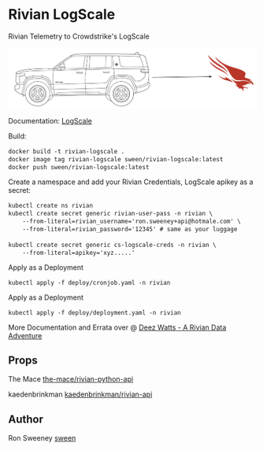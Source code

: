 # Rivian LogScale
Rivian Telemetry to Crowdstrike's LogScale

<img src="https://github.com/sween/rivian-logscale/raw/main/assets/rivian-logscale.png" alt="Aspiring Brick Builder">

Documentation:
[LogScale](https://library.humio.com/integrations/api-ingest.html)

Build:

```
docker build -t rivian-logscale .
docker image tag rivian-logscale sween/rivian-logscale:latest
docker push sween/rivian-logscale:latest
```

Create a namespace and add your Rivian Credentials, LogScale apikey as a secret:

```
kubectl create ns rivian
kubectl create secret generic rivian-user-pass -n rivian \
    --from-literal=rivian_username='ron.sweeney+api@hotmale.com' \
    --from-literal=rivian_password='12345' # same as your luggage

kubectl create secret generic cs-logscale-creds -n rivian \
    --from-literal=apikey='xyz.....'
```

Apply as a Deployment

```
kubectl apply -f deploy/cronjob.yaml -n rivian
```

Apply as a Deployment

```
kubectl apply -f deploy/deployment.yaml -n rivian
```

More Documentation and Errata over @ [Deez Watts - A Rivian Data Adventure](https://www.deezwatts.com)

## Props
The Mace [the-mace/rivian-python-api](https://github.com/the-mace/rivian-python-api)  

kaedenbrinkman [kaedenbrinkman/rivian-api](https://github.com/kaedenbrinkman/rivian-api)  


## Author
Ron Sweeney [sween](https://www.github.com/sween)

